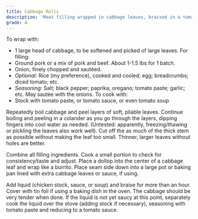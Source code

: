 ```yaml
---
title: Cabbage Rolls
description: 'Meat filling wrapped in cabbage leaves, braised in a tomato sauce'
grade: A
---
```


To wrap with:
- 1 large head of cabbage, to be softened and picked of large leaves.
For filling:
- Ground pork or a mix of pork and beef. About 1-1.5 lbs for 1 batch.
- Onion, finely chopped and sautéed.
- *Optional:* Rice (my preference), cooked and cooled; egg; breadcrumbs; diced tomato; etc.
- *Seasoning:* Salt; black pepper; paprika; oregano; tomato paste; garlic; etc. May sautée with the onions.
To cook with:
- Stock with tomato paste, or tomato sauce, or even tomato soup

Repeatedly boil cabbage and peel layers of soft, pliable leaves. Continue boiling and peeling in a colander as you go through the layers, dipping fingers into cool water as needed. (Untested: apparently, freezing/thawing or pickling the leaves also work well). Cut off the as much of the thick stem as possible without making the leaf too small. Thinner, larger leaves without holes are better.

Combine all filling ingredients. Cook a small portion to check for consistency/taste and adjust. Place a dollop into the center of a cabbage leaf and wrap like a burrito. Place seam side down into a large pot or baking pan lined with extra cabbage leaves or sauce, if using. 

Add liquid (chicken stock, sauce, or soup) and braise for more than an hour. Cover with tin foil if using a baking dish in the oven. The cabbage should be very tender when done. If the liquid is not yet saucy at this point, separately cook the liquid over the stove (adding stock if necessary), seasoning with tomato paste and reducing to a tomato sauce.